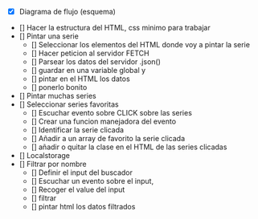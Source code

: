 - [x] Diagrama de flujo (esquema)
- [] Hacer la estructura del HTML, css minimo para trabajar
- [] Pintar una serie
  - [] Seleccionar los elementos del HTML donde voy a pintar la serie
  - [] Hacer peticion al servidor FETCH
  - [] Parsear los datos del servidor .json()
  - [] guardar en una variable global y
  - [] pintar en el HTML los datos
  - [] ponerlo bonito
- [] Pintar muchas series
- [] Seleccionar series favoritas
  - [] Escuchar evento sobre CLICK sobre las series
  - [] Crear una funcion manejadora del evento
  - [] Identificar la serie clicada
  - [] Añadir a un array de favorito la serie clicada
  - [] añadir o quitar la clase en el HTML de las series clicadas
- [] Localstorage
- [] Filtrar por nombre
  - [] Definir el input del buscador
  - [] Escuchar un evento sobre el input,
  - [] Recoger el value del input
  - [] filtrar
  - [] pintar html los datos filtrados

